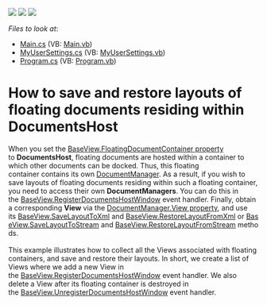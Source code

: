 <!-- default badges list -->
![](https://img.shields.io/endpoint?url=https://codecentral.devexpress.com/api/v1/VersionRange/128617536/14.1.6%2B)
[![](https://img.shields.io/badge/Open_in_DevExpress_Support_Center-FF7200?style=flat-square&logo=DevExpress&logoColor=white)](https://supportcenter.devexpress.com/ticket/details/T146388)
[![](https://img.shields.io/badge/📖_How_to_use_DevExpress_Examples-e9f6fc?style=flat-square)](https://docs.devexpress.com/GeneralInformation/403183)
<!-- default badges end -->
<!-- default file list -->
*Files to look at*:

* [Main.cs](./CS/DXApplication2/Main.cs) (VB: [Main.vb](./VB/DXApplication2/Main.vb))
* [MyUserSettings.cs](./CS/DXApplication2/MyUserSettings.cs) (VB: [MyUserSettings.vb](./VB/DXApplication2/MyUserSettings.vb))
* [Program.cs](./CS/DXApplication2/Program.cs) (VB: [Program.vb](./VB/DXApplication2/Program.vb))
<!-- default file list end -->
# How to save and restore layouts of floating documents residing within DocumentsHost


<p>When you set the <a href="https://documentation.devexpress.com/#windowsforms/DevExpressXtraBarsDocking2010ViewsBaseView_FloatingDocumentContainertopic">BaseView.FloatingDocumentContainer property</a> to <strong>DocumentsHost</strong>, floating documents are hosted within a container to which other documents can be docked. Thus, this floating container contains its own <a href="https://documentation.devexpress.com/windowsforms/clsDevExpressXtraBarsDocking2010DocumentManagertopic.aspx">DocumentManager</a>. As a result, if you wish to save layouts of floating documents residing within such a floating container, you need to access their own <strong>DocumentManagers</strong>. You can do this in the <a href="https://documentation.devexpress.com/#WindowsForms/DevExpressXtraBarsDocking2010ViewsBaseView_RegisterDocumentsHostWindowtopic">BaseView.RegisterDocumentsHostWindow</a> event handler. Finally, obtain a corresponding <strong>View</strong> via the <a href="https://documentation.devexpress.com/#WindowsForms/DevExpressXtraBarsDocking2010DocumentManager_Viewtopic">DocumentManager.View property</a>, and use its <a href="https://documentation.devexpress.com/#windowsforms/DevExpressXtraBarsDocking2010ViewsBaseView_SaveLayoutToXmltopic">BaseView.SaveLayoutToXml</a> and <a href="https://documentation.devexpress.com/#windowsforms/DevExpressXtraBarsDocking2010ViewsBaseView_RestoreLayoutFromXmltopic">BaseView.RestoreLayoutFromXml</a> or <a href="https://documentation.devexpress.com/#windowsforms/DevExpressXtraBarsDocking2010ViewsBaseView_SaveLayoutToStreamtopic">BaseView.SaveLayoutToStream</a> and <a href="https://documentation.devexpress.com/#windowsforms/DevExpressXtraBarsDocking2010ViewsBaseView_RestoreLayoutFromStreamtopic">BaseView.RestoreLayoutFromStream</a> methods. <br /><br />This example illustrates how to collect all the Views associated with floating containers, and save and restore their layouts. In short, we create a list of Views where we add a new View in the <a href="https://documentation.devexpress.com/#WindowsForms/DevExpressXtraBarsDocking2010ViewsBaseView_RegisterDocumentsHostWindowtopic">BaseView.RegisterDocumentsHostWindow</a> event handler. We also delete a View after its floating container is destroyed in the <a href="https://documentation.devexpress.com/#WindowsForms/DevExpressXtraBarsDocking2010ViewsBaseView_UnregisterDocumentsHostWindowtopic">BaseView.UnregisterDocumentsHostWindow</a> event handler. </p>

<br/>


